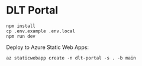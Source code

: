 # DLT Portal

```
npm install
cp .env.example .env.local
npm run dev
```

Deploy to Azure Static Web Apps:
```
az staticwebapp create -n dlt-portal -s . -b main
```
